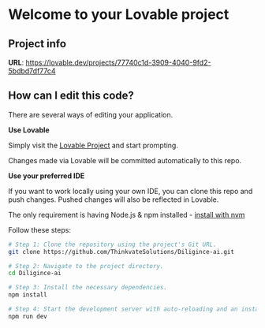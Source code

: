 # Welcome to your Lovable project

## Project info

**URL**: https://lovable.dev/projects/77740c1d-3909-4040-9fd2-5bdbd7df77c4

## How can I edit this code?

There are several ways of editing your application.

**Use Lovable**

Simply visit the [Lovable Project](https://lovable.dev/projects/77740c1d-3909-4040-9fd2-5bdbd7df77c4) and start prompting.

Changes made via Lovable will be committed automatically to this repo.

**Use your preferred IDE**

If you want to work locally using your own IDE, you can clone this repo and push changes. Pushed changes will also be reflected in Lovable.

The only requirement is having Node.js & npm installed - [install with nvm](https://github.com/nvm-sh/nvm#installing-and-updating)

Follow these steps:

```sh
# Step 1: Clone the repository using the project's Git URL.
git clone https://github.com/ThinkvateSolutions/Diligince-ai.git

# Step 2: Navigate to the project directory.
cd Diligince-ai

# Step 3: Install the necessary dependencies.
npm install

# Step 4: Start the development server with auto-reloading and an instant preview.
npm run dev
